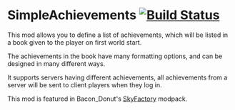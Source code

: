 SimpleAchievements [![Build Status](http://ci.tterrag.com/buildStatus/icon?job=SimpleAchievements)](http://ci.tterrag.com/job/SimpleAchievements/)
==================

This mod allows you to define a list of achievements, which will be listed in a book given to the player on first world start.

The achievements in the book have many formatting options, and can be designed in many different ways.

It supports servers having different achievements, all achievements from a server will be sent to client players when they log in.

This mod is featured in Bacon_Donut's [SkyFactory](http://www.atlauncher.com/pack/SkyFactory) modpack.
